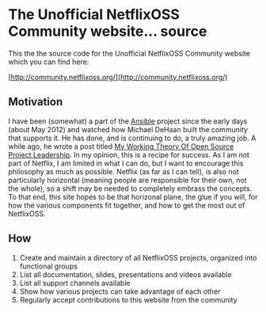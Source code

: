 # The Unofficial NetflixOSS Community website... source

This the the source code for the Unofficial NetflixOSS Community website which you can find here:

[http://community.netflixoss.org/](http://community.netflixoss.org/)
    
## Motivation

I have been (somewhat) a part of the
[Ansible](http://ansible.cc/)
project since the early days (about May 2012) and watched how Michael DeHaan built the community that supports it. He has done, and is continuing to do, a truly amazing job. A while ago, he wrote a post titled
[My Working Theory Of Open Source Project Leadership](http://michaeldehaan.net/post/21881841161/my-working-theory-of-open-source-project-leadership).
In my opinion, this is a recipe for success. As I am not part of Netflix, I am limited in what I can do, but I want to encourage this philosophy as much as possible. Netflix (as far as I can tell), is also not particularly horizontal (meaning people are responsible for their own, not the whole), so a shift may be needed to completely embrass the concepts. To that end, this site hopes to be that horizonal plane, the glue if you will, for how the various components fit together, and how to get the most out of NetflixOSS.

## How

1. Create and maintain a directory of all NetflixOSS projects, organized into functional groups
2. List all documentation, slides, presentations and videos available
3. List all support channels available
4. Show how various projects can take advantage of each other
5. Regularly accept contributions to this website from the community



